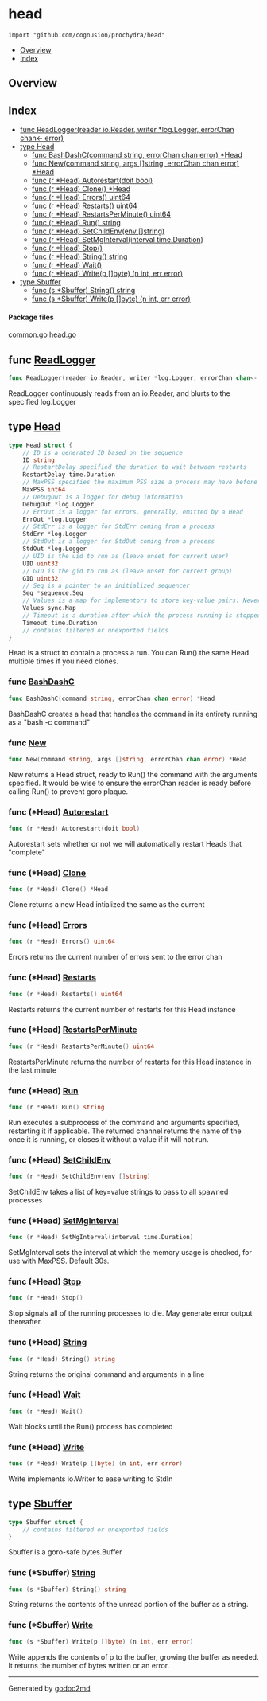 

# head
`import "github.com/cognusion/prochydra/head"`

* [Overview](#pkg-overview)
* [Index](#pkg-index)

## <a name="pkg-overview">Overview</a>



## <a name="pkg-index">Index</a>
* [func ReadLogger(reader io.Reader, writer *log.Logger, errorChan chan&lt;- error)](#ReadLogger)
* [type Head](#Head)
  * [func BashDashC(command string, errorChan chan error) *Head](#BashDashC)
  * [func New(command string, args []string, errorChan chan error) *Head](#New)
  * [func (r *Head) Autorestart(doit bool)](#Head.Autorestart)
  * [func (r *Head) Clone() *Head](#Head.Clone)
  * [func (r *Head) Errors() uint64](#Head.Errors)
  * [func (r *Head) Restarts() uint64](#Head.Restarts)
  * [func (r *Head) RestartsPerMinute() uint64](#Head.RestartsPerMinute)
  * [func (r *Head) Run() string](#Head.Run)
  * [func (r *Head) SetChildEnv(env []string)](#Head.SetChildEnv)
  * [func (r *Head) SetMgInterval(interval time.Duration)](#Head.SetMgInterval)
  * [func (r *Head) Stop()](#Head.Stop)
  * [func (r *Head) String() string](#Head.String)
  * [func (r *Head) Wait()](#Head.Wait)
  * [func (r *Head) Write(p []byte) (n int, err error)](#Head.Write)
* [type Sbuffer](#Sbuffer)
  * [func (s *Sbuffer) String() string](#Sbuffer.String)
  * [func (s *Sbuffer) Write(p []byte) (n int, err error)](#Sbuffer.Write)


#### <a name="pkg-files">Package files</a>
[common.go](https://github.com/cognusion/prochydra/tree/master/head/common.go) [head.go](https://github.com/cognusion/prochydra/tree/master/head/head.go)





## <a name="ReadLogger">func</a> [ReadLogger](https://github.com/cognusion/prochydra/tree/master/head/common.go?s=156:233#L12)
``` go
func ReadLogger(reader io.Reader, writer *log.Logger, errorChan chan<- error)
```
ReadLogger continuously reads from an io.Reader, and blurts to the specified log.Logger




## <a name="Head">type</a> [Head](https://github.com/cognusion/prochydra/tree/master/head/head.go?s=442:1893#L26)
``` go
type Head struct {
    // ID is a generated ID based on the sequence
    ID string
    // RestartDelay specified the duration to wait between restarts
    RestartDelay time.Duration
    // MaxPSS specifies the maximum PSS size a process may have before being killed
    MaxPSS int64
    // DebugOut is a logger for debug information
    DebugOut *log.Logger
    // ErrOut is a logger for errors, generally, emitted by a Head
    ErrOut *log.Logger
    // StdErr is a logger for StdErr coming from a process
    StdErr *log.Logger
    // StdOut is a logger for StdOut coming from a process
    StdOut *log.Logger
    // UID is the uid to run as (leave unset for current user)
    UID uint32
    // GID is the gid to run as (leave unset for current group)
    GID uint32
    // Seq is a pointer to an initialized sequencer
    Seq *sequence.Seq
    // Values is a map for implementors to store key-value pairs. Never consulted by the Head library.
    Values sync.Map
    // Timeout is a duration after which the process running is stopped, subject to  Autorestart
    Timeout time.Duration
    // contains filtered or unexported fields
}

```
Head is a struct to contain a process a run. You can Run() the same Head multiple times if
you need clones.







### <a name="BashDashC">func</a> [BashDashC](https://github.com/cognusion/prochydra/tree/master/head/head.go?s=1995:2053#L71)
``` go
func BashDashC(command string, errorChan chan error) *Head
```
BashDashC creates a head that handles the command in its entirety running as a "bash -c command"


### <a name="New">func</a> [New](https://github.com/cognusion/prochydra/tree/master/head/head.go?s=2310:2377#L78)
``` go
func New(command string, args []string, errorChan chan error) *Head
```
New returns a Head struct, ready to Run() the command with the arguments
specified. It would be wise to ensure the errorChan reader is ready before calling
Run() to prevent goro plaque.





### <a name="Head.Autorestart">func</a> (\*Head) [Autorestart](https://github.com/cognusion/prochydra/tree/master/head/head.go?s=3774:3811#L133)
``` go
func (r *Head) Autorestart(doit bool)
```
Autorestart sets whether or not we will automatically restart Heads that "complete"




### <a name="Head.Clone">func</a> (\*Head) [Clone](https://github.com/cognusion/prochydra/tree/master/head/head.go?s=3022:3050#L102)
``` go
func (r *Head) Clone() *Head
```
Clone returns a new Head intialized the same as the current




### <a name="Head.Errors">func</a> (\*Head) [Errors](https://github.com/cognusion/prochydra/tree/master/head/head.go?s=8851:8881#L328)
``` go
func (r *Head) Errors() uint64
```
Errors returns the current number of errors sent to the error chan




### <a name="Head.Restarts">func</a> (\*Head) [Restarts](https://github.com/cognusion/prochydra/tree/master/head/head.go?s=8998:9030#L333)
``` go
func (r *Head) Restarts() uint64
```
Restarts returns the current number of restarts for this Head instance




### <a name="Head.RestartsPerMinute">func</a> (\*Head) [RestartsPerMinute](https://github.com/cognusion/prochydra/tree/master/head/head.go?s=9172:9213#L339)
``` go
func (r *Head) RestartsPerMinute() uint64
```
RestartsPerMinute returns the number of restarts for this Head instance in
the last minute




### <a name="Head.Run">func</a> (\*Head) [Run](https://github.com/cognusion/prochydra/tree/master/head/head.go?s=4414:4441#L151)
``` go
func (r *Head) Run() string
```
Run executes a subprocess of the command and arguments specified, restarting
it if applicable. The returned channel returns the name of the once it is
running, or closes it without a value if it will not run.




### <a name="Head.SetChildEnv">func</a> (\*Head) [SetChildEnv](https://github.com/cognusion/prochydra/tree/master/head/head.go?s=3623:3663#L128)
``` go
func (r *Head) SetChildEnv(env []string)
```
SetChildEnv takes a list of key=value strings to pass to all spawned processes




### <a name="Head.SetMgInterval">func</a> (\*Head) [SetMgInterval](https://github.com/cognusion/prochydra/tree/master/head/head.go?s=3954:4006#L139)
``` go
func (r *Head) SetMgInterval(interval time.Duration)
```
SetMgInterval sets the interval at which the memory usage is checked, for use with MaxPSS.
Default 30s.




### <a name="Head.Stop">func</a> (\*Head) [Stop](https://github.com/cognusion/prochydra/tree/master/head/head.go?s=8512:8533#L319)
``` go
func (r *Head) Stop()
```
Stop signals all of the running processes to die. May generate error
output thereafter.




### <a name="Head.String">func</a> (\*Head) [String](https://github.com/cognusion/prochydra/tree/master/head/head.go?s=4100:4130#L144)
``` go
func (r *Head) String() string
```
String returns the original command and arguments in a line




### <a name="Head.Wait">func</a> (\*Head) [Wait](https://github.com/cognusion/prochydra/tree/master/head/head.go?s=9310:9331#L344)
``` go
func (r *Head) Wait()
```
Wait blocks until the Run() process has completed




### <a name="Head.Write">func</a> (\*Head) [Write](https://github.com/cognusion/prochydra/tree/master/head/head.go?s=3413:3462#L121)
``` go
func (r *Head) Write(p []byte) (n int, err error)
```
Write implements io.Writer to ease writing to StdIn




## <a name="Sbuffer">type</a> [Sbuffer](https://github.com/cognusion/prochydra/tree/master/head/common.go?s=731:794#L42)
``` go
type Sbuffer struct {
    // contains filtered or unexported fields
}

```
Sbuffer is a goro-safe bytes.Buffer










### <a name="Sbuffer.String">func</a> (\*Sbuffer) [String](https://github.com/cognusion/prochydra/tree/master/head/common.go?s=1135:1168#L56)
``` go
func (s *Sbuffer) String() string
```
String returns the contents of the unread portion of the buffer as a string.




### <a name="Sbuffer.Write">func</a> (\*Sbuffer) [Write](https://github.com/cognusion/prochydra/tree/master/head/common.go?s=931:983#L49)
``` go
func (s *Sbuffer) Write(p []byte) (n int, err error)
```
Write appends the contents of p to the buffer, growing the buffer as needed. It returns
the number of bytes written or an error.








- - -
Generated by [godoc2md](http://github.com/cognusion/godoc2md)
